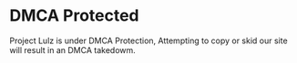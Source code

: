 # DMCA Protected
Project Lulz is under DMCA Protection, Attempting to copy or skid our site will result in an DMCA takedowm.
